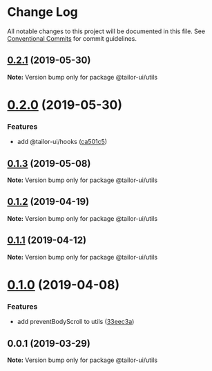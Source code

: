 # Change Log

All notable changes to this project will be documented in this file.
See [Conventional Commits](https://conventionalcommits.org) for commit guidelines.

## [0.2.1](https://github.com/Yoctol/tailor-ui/compare/@tailor-ui/utils@0.2.0...@tailor-ui/utils@0.2.1) (2019-05-30)

**Note:** Version bump only for package @tailor-ui/utils

# [0.2.0](https://github.com/Yoctol/tailor-ui/compare/@tailor-ui/utils@0.1.3...@tailor-ui/utils@0.2.0) (2019-05-30)

### Features

- add @tailor-ui/hooks ([ca501c5](https://github.com/Yoctol/tailor-ui/commit/ca501c5))

## [0.1.3](https://github.com/Yoctol/tailor-ui/compare/@tailor-ui/utils@0.1.2...@tailor-ui/utils@0.1.3) (2019-05-08)

**Note:** Version bump only for package @tailor-ui/utils

## [0.1.2](https://github.com/Yoctol/tailor-ui/compare/@tailor-ui/utils@0.1.1...@tailor-ui/utils@0.1.2) (2019-04-19)

**Note:** Version bump only for package @tailor-ui/utils

## [0.1.1](https://github.com/Yoctol/tailor-ui/compare/@tailor-ui/utils@0.1.0...@tailor-ui/utils@0.1.1) (2019-04-12)

**Note:** Version bump only for package @tailor-ui/utils

# [0.1.0](https://github.com/Yoctol/tailor-ui/compare/@tailor-ui/utils@0.0.1...@tailor-ui/utils@0.1.0) (2019-04-08)

### Features

- add preventBodyScroll to utils ([33eec3a](https://github.com/Yoctol/tailor-ui/commit/33eec3a))

## 0.0.1 (2019-03-29)

**Note:** Version bump only for package @tailor-ui/utils
